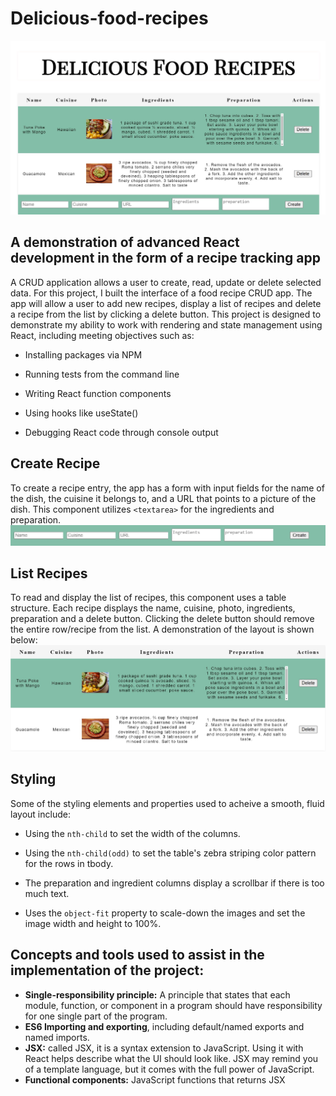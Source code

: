 # Delicious-food-recipes
![app main page](./images/main-page.jpg)

## A demonstration of advanced React development in the form of a recipe tracking app

A CRUD application allows a user to create, read, update or delete selected data. For this project, I built the interface of a food recipe CRUD app. The app will allow a user to add new recipes, display a list of recipes and delete a recipe from the list by clicking a delete button. This project is designed to demonstrate my ability to work with rendering and state management using React, including meeting objectives such as:

- Installing packages via NPM

- Running tests from the command line

- Writing React function components

- Using hooks like useState()

- Debugging React code through console output

## Create Recipe
To create a recipe entry, the app has a form with input fields for the name of the dish, the cuisine it belongs to, and a URL that points to a picture of the dish. This component utilizes ```<textarea>``` for the ingredients and preparation. 
 ![Create Dish Layout](./images/create-recipe.jpg) 
  
## List Recipes
To read and display the list of recipes, this component uses a table structure. Each recipe displays the name, cuisine, photo, ingredients, preparation and a delete button. Clicking the delete button should remove the entire row/recipe from the list.  A demonstration of the layout is shown below:
![List Dish Layout](./images/recipes.jpg)

## Styling
Some of the styling elements and properties used to acheive a smooth, fluid layout include:

- Using the ```nth-child``` to set the width of the columns.

- Using the ```nth-child(odd)``` to set the table's zebra striping color pattern for the rows in tbody.

- The preparation and ingredient columns display a scrollbar if there is too much text.

- Uses the ```object-fit``` property to scale-down the images and set the image width and height to 100%.

## Concepts and tools used to assist in the implementation of the project:

- **Single-responsibility principle:** A principle that states that each module, function, or component in a program should have responsibility for one single part of the program.
- **ES6 Importing and exporting**, including default/named exports and named imports.
- **JSX:** called JSX, it is a syntax extension to JavaScript. Using it with React helps describe what the UI should look like. JSX may remind you of a template language, but it comes with the full power of JavaScript.
- **Functional components:** JavaScript functions that returns JSX


